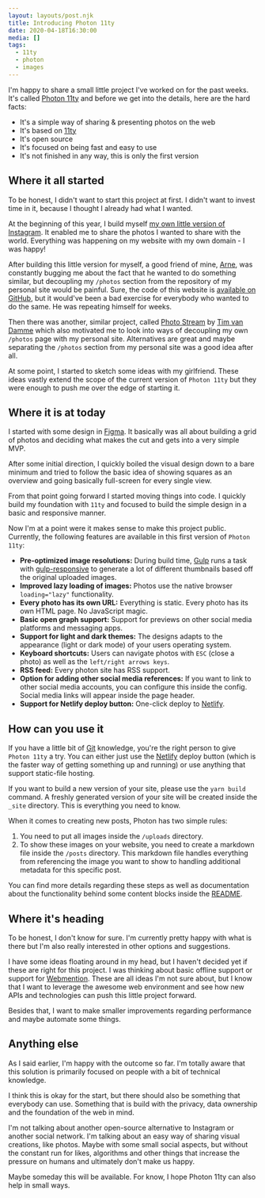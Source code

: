 ```yaml
---
layout: layouts/post.njk
title: Introducing Photon 11ty
date: 2020-04-18T16:30:00
media: []
tags:
  - 11ty
  - photon
  - images
---
```


I'm happy to share a small little project I've worked on for the past weeks. It's called [Photon 11ty](https://github.com/usephoton/photon-11ty) and before we get into the details, here are the hard facts:

- It's a simple way of sharing & presenting photos on the web
- It's based on [11ty](https://www.11ty.dev/)
- It's open source
- It's focused on being fast and easy to use
- It's not finished in any way, this is only the first version

## Where it all started
To be honest, I didn't want to start this project at first. I didn't want to invest time in it, because I thought I already had what I wanted.

At the beginning of this year, I build myself [my own little version of Instagram](/journal/my-own-little-instagram/). It enabled me to share the photos I wanted to share with the world. Everything was happening on my website with my own domain - I was happy!

After building this little version for myself, a good friend of mine, [Arne](https://arne.codes), was constantly bugging me about the fact that he wanted to do something similar, but decoupling my `/photos` section from the repository of my personal site would be painful. Sure, the code of this website is [available on GitHub](https://github.com/coolcut/fruechtl.me), but it would've been a bad exercise for everybody who wanted to do the same. He was repeating himself for weeks.

Then there was another, similar project, called [Photo Stream](https://github.com/maxvoltar/photo-stream) by [Tim van Damme](https://www.timvandamme.com) which also motivated me to look into ways of decoupling my own `/photos` page with my personal site. Alternatives are great and maybe separating the `/photos` section from my personal site was a good idea after all.

At some point, I started to sketch some ideas with my girlfriend. These ideas vastly extend the scope of the current version of `Photon 11ty` but they were enough to push me over the edge of starting it.

## Where it is at today
I started with some design in [Figma](https://www.figma.com/file/n2Tcy7ZATLsSFxmTvFvg7l/Exploration?node-id=80%3A54). It basically was all about building a grid of photos and deciding what makes the cut and gets into a very simple MVP.

After some initial direction, I quickly boiled the visual design down to a bare minimum and tried to follow the basic idea of showing squares as an overview and going basically full-screen for every single view.

From that point going forward I started moving things into code. I quickly build my foundation with `11ty` and focused to build the simple design in a basic and responsive manner.

Now I'm at a point were it makes sense to make this project public. Currently, the following features are available in this first version of `Photon 11ty`:

- **Pre-optimized image resolutions:** During build time, [Gulp](https://gulpjs.com/) runs a task with [gulp-responsive](https://www.npmjs.com/package/gulp-responsive) to generate a lot of different thumbnails based off the original uploaded images.
- **Improved lazy loading of images:** Photos use the native browser `loading="lazy"` functionality.
- **Every photo has its own URL:** Everything is static. Every photo has its own HTML page. No JavaScript magic.
- **Basic open graph support:** Support for previews on other social media platforms and messaging apps.
- **Support for light and dark themes:** The designs adapts to the appearance (light or dark mode) of your users operating system.
- **Keyboard shortcuts:** Users can navigate photos with `ESC` (close a photo) as well as the `left/right arrows keys`.
- **RSS feed:** Every photon site has RSS support.
- **Option for adding other social media references:** If you want to link to other social media accounts, you can configure this inside the config. Social media links will appear inside the page header.
- **Support for Netlify deploy button:** One-click deploy to [Netlify](https://www.netlify.com).

## How can you use it
If you have a little bit of [Git](https://git-scm.com/) knowledge, you're the right person to give `Photon 11ty` a try. You can either just use the [Netlify](https://www.netlify.com/) deploy button (which is the faster way of getting something up and running) or use anything that support static-file hosting.

If you want to build a new version of your site, please use the  `yarn build` command. A freshly generated version of your site will be created inside the `_site` directory. This is everything you need to know.

When it comes to creating new posts, Photon has two simple rules:

1. You need to put all images inside the `/uploads` directory.
2. To show these images on your website, you need to create a markdown file inside the `/posts` directory. This markdown file handles everything from referencing the image you want to show to handling additional metadata for this specific post.

You can find more details regarding these steps as well as documentation about the functionality behind some content blocks inside the [README](https://github.com/usephoton/photon-11ty#how-to-use-photon).

## Where it's heading
To be honest, I don't know for sure. I'm currently pretty happy with what is there but I'm also really interested in other options and suggestions.

I have some ideas floating around in my head, but I haven't decided yet if these are right for this project. I was thinking about basic offline support or support for [Webmention](https://indieweb.org/Webmention). These are all ideas I'm not sure about, but I know that I want to leverage the awesome web environment and see how new APIs and technologies can push this little project forward.

Besides that, I want to make smaller improvements regarding performance and maybe automate some things.

## Anything else
As I said earlier, I'm happy with the outcome so far. I'm totally aware that this solution is primarily focused on people with a bit of technical knowledge. 

I think this is okay for the start, but there should also be something that everybody can use. Something that is build with the privacy, data ownership and the foundation of the web in mind. 

I'm not talking about another open-source alternative to Instagram or another social network. I'm talking about an easy way of sharing visual creations, like photos. Maybe with some small social aspects, but without the constant run for likes, algorithms and other things that increase the pressure on humans and ultimately don't make us happy.

Maybe someday this will be available. For know, I hope Photon 11ty can also help in small ways.